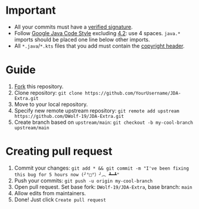 # Important
* All your commits must have a [verified signature](https://docs.github.com/en/authentication/managing-commit-signature-verification/about-commit-signature-verification).
* Follow [Google Java Code Style](https://google.github.io/styleguide/javaguide.html) excluding [4.2](https://google.github.io/styleguide/javaguide.html#s4.2-block-indentation): use 4 spaces. `java.*` imports should be placed one line below other imports.
* All `*.java`/`*.kts` files that you add must contain the [copyright header](HEADER.md).

# Guide
1. [Fork](https://github.com/DWolf-19/JDA-Extra/fork) this repository.
2. Clone repository: `git clone https://github.com/YourUsername/JDA-Extra.git`
3. Move to your local repository.
4. Specify new remote upstream repository: `git remote add upstream https://github.com/DWolf-19/JDA-Extra.git`
5. Create branch based on `upstream/main`: `git checkout -b my-cool-branch upstream/main`

# Creating pull request
1. Commit your changes: `git add * && git commit -m "I've been fixing this bug for 5 hours now (╯°□°）╯︵ ┻━┻"`
2. Push your commits: `git push -u origin my-cool-branch`
3. Open pull request. Set base fork: `DWolf-19/JDA-Extra`, base branch: `main`
4. Allow edits from maintainers.
5. Done! Just click `Create pull request`
